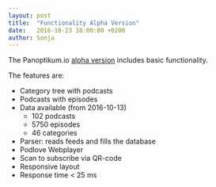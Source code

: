 ```yaml
---
layout: post
title:  "Functionality Alpha Version"
date:   2016-10-23 18:00:00 +0200
author: Sonja
---
```


The Panoptikum.io [alpha version](https://panoptikum.io) includes basic functionality.

The features are:
* Category tree with podcasts
* Podcasts with episodes
* Data available (from 2016-10-13)
  * 102 podcasts
  * 5750 episodes
  * 46 categories
* Parser: reads feeds and fills the database
* Podlove Webplayer
* Scan to subscribe via QR-code
* Responsive layout
* Response time < 25 ms
